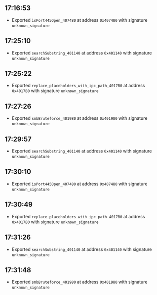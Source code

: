 
## 17:16:53
- Exported `isPort445Open_407480` at address `0x407480` with signature `unknown_signature`

## 17:25:10
- Exported `searchSubstring_401140` at address `0x401140` with signature `unknown_signature`

## 17:25:22
- Exported `replace_placeholders_with_ipc_path_4017B0` at address `0x4017B0` with signature `unknown_signature`

## 17:27:26
- Exported `smbBruteforce_401980` at address `0x401980` with signature `unknown_signature`

## 17:29:57
- Exported `searchSubstring_401140` at address `0x401140` with signature `unknown_signature`

## 17:30:10
- Exported `isPort445Open_407480` at address `0x407480` with signature `unknown_signature`

## 17:30:49
- Exported `replace_placeholders_with_ipc_path_4017B0` at address `0x4017B0` with signature `unknown_signature`

## 17:31:26
- Exported `searchSubstring_401140` at address `0x401140` with signature `unknown_signature`

## 17:31:48
- Exported `smbBruteforce_401980` at address `0x401980` with signature `unknown_signature`

